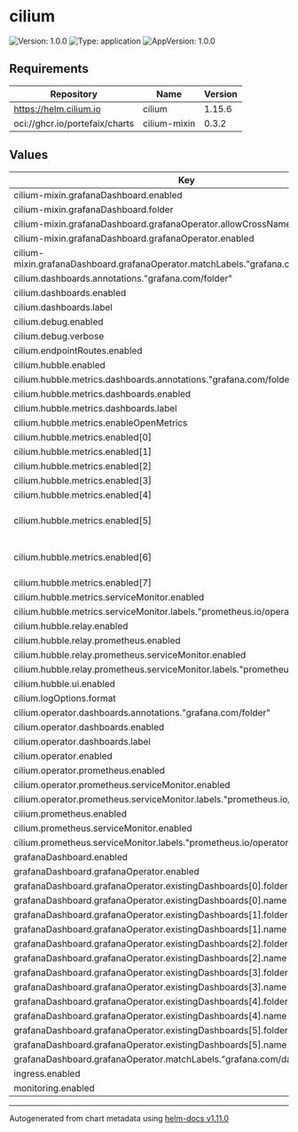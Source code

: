 # cilium

![Version: 1.0.0](https://img.shields.io/badge/Version-1.0.0-informational?style=flat-square) ![Type: application](https://img.shields.io/badge/Type-application-informational?style=flat-square) ![AppVersion: 1.0.0](https://img.shields.io/badge/AppVersion-1.0.0-informational?style=flat-square)

## Requirements

| Repository | Name | Version |
|------------|------|---------|
| https://helm.cilium.io | cilium | 1.15.6 |
| oci://ghcr.io/portefaix/charts | cilium-mixin | 0.3.2 |

## Values

| Key | Type | Default | Description |
|-----|------|---------|-------------|
| cilium-mixin.grafanaDashboard.enabled | bool | `true` |  |
| cilium-mixin.grafanaDashboard.folder | string | `"networking"` |  |
| cilium-mixin.grafanaDashboard.grafanaOperator.allowCrossNamespaceImport | bool | `true` |  |
| cilium-mixin.grafanaDashboard.grafanaOperator.enabled | bool | `true` |  |
| cilium-mixin.grafanaDashboard.grafanaOperator.matchLabels."grafana.com/dashboards" | string | `"portefaix"` |  |
| cilium.dashboards.annotations."grafana.com/folder" | string | `"networking"` |  |
| cilium.dashboards.enabled | bool | `true` |  |
| cilium.dashboards.label | string | `"grafana.com/dashboard"` |  |
| cilium.debug.enabled | bool | `true` |  |
| cilium.debug.verbose | string | `"datapath flow"` |  |
| cilium.endpointRoutes.enabled | bool | `true` |  |
| cilium.hubble.enabled | bool | `true` |  |
| cilium.hubble.metrics.dashboards.annotations."grafana.com/folder" | string | `"networking"` |  |
| cilium.hubble.metrics.dashboards.enabled | bool | `true` |  |
| cilium.hubble.metrics.dashboards.label | string | `"grafana.com/dashboard"` |  |
| cilium.hubble.metrics.enableOpenMetrics | bool | `true` |  |
| cilium.hubble.metrics.enabled[0] | string | `"dns"` |  |
| cilium.hubble.metrics.enabled[1] | string | `"drop"` |  |
| cilium.hubble.metrics.enabled[2] | string | `"tcp"` |  |
| cilium.hubble.metrics.enabled[3] | string | `"icmp"` |  |
| cilium.hubble.metrics.enabled[4] | string | `"policy:sourceContext=app|workload-name|pod|reserved-identity;destinationContext=app|workload-name|pod|dns|reserved-identity;labelsContext=source_namespace,destination_namespace"` |  |
| cilium.hubble.metrics.enabled[5] | string | `"flow:sourceContext=workload-name|reserved-identity;destinationContext=workload-name|reserved-identity"` |  |
| cilium.hubble.metrics.enabled[6] | string | `"kafka:labelsContext=source_namespace,source_workload,destination_namespace,destination_workload,traffic_direction;sourceContext=workload-name|reserved-identity;destinationContext=workload-name|reserved-identity"` |  |
| cilium.hubble.metrics.enabled[7] | string | `"httpV2:exemplars=true;sourceContext=workload-name|pod-name|reserved-identity;destinationContext=workload-name|pod-name|reserved-identity;labelsContext=source_namespace,destination_namespace,traffic_direction"` |  |
| cilium.hubble.metrics.serviceMonitor.enabled | bool | `true` |  |
| cilium.hubble.metrics.serviceMonitor.labels."prometheus.io/operator" | string | `"portefaix"` |  |
| cilium.hubble.relay.enabled | bool | `true` |  |
| cilium.hubble.relay.prometheus.enabled | bool | `true` |  |
| cilium.hubble.relay.prometheus.serviceMonitor.enabled | bool | `true` |  |
| cilium.hubble.relay.prometheus.serviceMonitor.labels."prometheus.io/operator" | string | `"portefaix"` |  |
| cilium.hubble.ui.enabled | bool | `true` |  |
| cilium.logOptions.format | string | `"json"` |  |
| cilium.operator.dashboards.annotations."grafana.com/folder" | string | `"networking"` |  |
| cilium.operator.dashboards.enabled | bool | `true` |  |
| cilium.operator.dashboards.label | string | `"grafana.com/dashboard"` |  |
| cilium.operator.enabled | bool | `true` |  |
| cilium.operator.prometheus.enabled | bool | `true` |  |
| cilium.operator.prometheus.serviceMonitor.enabled | bool | `true` |  |
| cilium.operator.prometheus.serviceMonitor.labels."prometheus.io/operator" | string | `"portefaix"` |  |
| cilium.prometheus.enabled | bool | `true` |  |
| cilium.prometheus.serviceMonitor.enabled | bool | `true` |  |
| cilium.prometheus.serviceMonitor.labels."prometheus.io/operator" | string | `"portefaix"` |  |
| grafanaDashboard.enabled | bool | `true` |  |
| grafanaDashboard.grafanaOperator.enabled | bool | `true` |  |
| grafanaDashboard.grafanaOperator.existingDashboards[0].folder | string | `"networking"` |  |
| grafanaDashboard.grafanaOperator.existingDashboards[0].name | string | `"cilium-operator-dashboard"` |  |
| grafanaDashboard.grafanaOperator.existingDashboards[1].folder | string | `"networking"` |  |
| grafanaDashboard.grafanaOperator.existingDashboards[1].name | string | `"cilium-dashboard"` |  |
| grafanaDashboard.grafanaOperator.existingDashboards[2].folder | string | `"networking"` |  |
| grafanaDashboard.grafanaOperator.existingDashboards[2].name | string | `"hubble-dashboard"` |  |
| grafanaDashboard.grafanaOperator.existingDashboards[3].folder | string | `"networking"` |  |
| grafanaDashboard.grafanaOperator.existingDashboards[3].name | string | `"hubble-dns-namespace"` |  |
| grafanaDashboard.grafanaOperator.existingDashboards[4].folder | string | `"networking"` |  |
| grafanaDashboard.grafanaOperator.existingDashboards[4].name | string | `"hubble-l7-http-metrics-by-workload"` |  |
| grafanaDashboard.grafanaOperator.existingDashboards[5].folder | string | `"networking"` |  |
| grafanaDashboard.grafanaOperator.existingDashboards[5].name | string | `"hubble-network-overview-namespace"` |  |
| grafanaDashboard.grafanaOperator.matchLabels."grafana.com/dashboards" | string | `"portefaix"` |  |
| ingress.enabled | bool | `false` |  |
| monitoring.enabled | bool | `true` |  |

----------------------------------------------
Autogenerated from chart metadata using [helm-docs v1.11.0](https://github.com/norwoodj/helm-docs/releases/v1.11.0)
